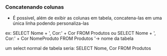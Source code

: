 ### Concatenando colunas

- É possivel, além de exibir as colunas em tabela, concatena-las em uma única linha podendo personaliza-las

ex: SELECT Nome + ', Cor:' + Cor FROM Produtos
ou  SELECT Nome + ', Cor:' + Cor NomeProduto FROM Produtos
                                  '-> nome da tabela

um select normal de tabela seria:
    SELECT Nome, Cor FROM Produtos
